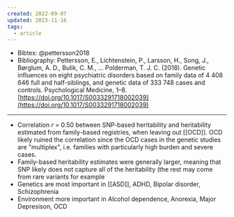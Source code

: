 ```yaml
---
created: 2022-09-07
updated: 2023-11-16
tags:
  - article
---
```



* Bibtex: @pettersson2018
* Bibliography: Pettersson, E., Lichtenstein, P., Larsson, H., Song, J., Børglum, A. D., Bulik, C. M., … Polderman, T. J. C. (2018). Genetic influences on eight psychiatric disorders based on family data of 4 408 646 full and half-siblings, and genetic data of 333 748 cases and controls. Psychological Medicine, 1–8. [https://doi.org/10.1017/S0033291718002039](https://doi.org/10.1017/S0033291718002039)
---
- Correlation _r_ = 0.50 between SNP-based heritability and heritability estimated from family-based registries, when leaving out [[OCD]]. OCD likely ruined the correlation since the OCD cases in the genetic studies are "multiplex", i.e. families with particularly high burden and severe cases.
- Family-based heritability estimates were generally larger, meaning that SNP likely does not capture all of the heritability (the rest may come from rare variants for example
- Genetics are most important in [[ASD]], ADHD, Bipolar disorder, Schizophrenia
-   Environment more important in Alcohol dependence, Anorexia, Major Depresison, OCD